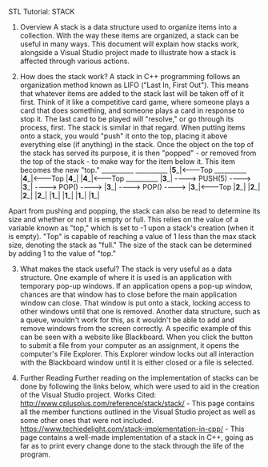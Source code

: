 STL Tutorial: STACK

1. Overview
A stack is a data structure used to organize items into a collection. With the way these items are organized, a stack can be useful in many ways. This document will explain how stacks work, alongside a Visual Studio project made to illustrate how a stack is affected through various actions.

2. How does the stack work?
A stack in C++ programming follows an organization method known as LIFO ("Last In, First Out"). This means that whatever items are added to the stack last will be taken off of it first. Think of it like a competitive card game, where someone plays a card that does something, and someone plays a card in response to stop it. The last card to be played will "resolve," or go through its process, first. The stack is similar in that regard.
When putting items onto a stack, you would "push" it onto the top, placing it above everything else (if anything) in the stack. Once the object on the top of the stack has served its purpose, it is then "popped" - or removed from the top of the stack - to make way for the item below it. This item becomes the new "top." 
                                        __________
 __________                            |____5_____|<---Top                    __________
|____4_____|<---Top                    |____4_____|                          |____4_____|<---Top                     __________
|____3_____|     ----> PUSH(5) ---->   |____3_____|     ----> POP() ---->    |____3_____|      ----> POP() ---->    |____3_____|<---Top
|____2_____|                           |____2_____|                          |____2_____|                           |____2_____|
|____1_____|                           |____1_____|                          |____1_____|                           |____1_____|

Apart from pushing and popping, the stack can also be read to determine its size and whether or not it is empty or full. This relies on the value of a variable known as "top," which is set to -1 upon a stack's creation (when it is empty). "Top" is capable of reaching a value of 1 less than the max stack size, denoting the stack as "full." The size of the stack can be determined by adding 1 to the value of "top."

3. What makes the stack useful?
The stack is very useful as a data structure. One example of where it is used is an application with temporary pop-up windows. If an application opens a pop-up window, chances are that window has to close before the main application window can close. That window is put onto a stack, locking access to other windows until that one is removed. Another data structure, such as a queue, wouldn't work for this, as it wouldn't be able to add and remove windows from the screen correctly. A specific example of this can be seen with a website like Blackboard. When you click the button to submit a file from your computer as an assignment, it opens the computer's File Explorer. This Explorer window locks out all interaction with the Blackboard window until it is either closed or a file is selected.

4. Further Reading
Further reading on the implementation of stacks can be done by following the links below, which were used to aid in the creation of the Visual Studio project.
Works Cited:
http://www.cplusplus.com/reference/stack/stack/ - This page contains all the member functions outlined in the Visual Studio project as well as some other ones that were not included.
https://www.techiedelight.com/stack-implementation-in-cpp/ - This page contains a well-made implementation of a stack in C++, going as far as to print every change done to the stack through the life of the program.
